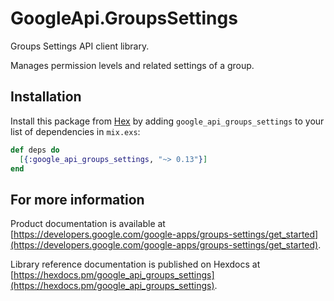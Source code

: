 # GoogleApi.GroupsSettings

Groups Settings API client library.

Manages permission levels and related settings of a group.

## Installation

Install this package from [Hex](https://hex.pm) by adding
`google_api_groups_settings` to your list of dependencies in `mix.exs`:

```elixir
def deps do
  [{:google_api_groups_settings, "~> 0.13"}]
end
```

## For more information

Product documentation is available at [https://developers.google.com/google-apps/groups-settings/get_started](https://developers.google.com/google-apps/groups-settings/get_started).

Library reference documentation is published on Hexdocs at
[https://hexdocs.pm/google_api_groups_settings](https://hexdocs.pm/google_api_groups_settings).
